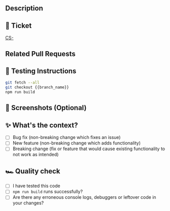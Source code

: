 ## Description


## 🎫 Ticket
[CS-](https://martipops.atlassian.net/browse/SD-)


## Related Pull Requests


## 🧪 Testing Instructions
```bash
git fetch --all
git checkout {{branch_name}}
npm run build
```

## 📸 Screenshots (Optional)


## ✨ What's the context?

- [ ] Bug fix (non-breaking change which fixes an issue)
- [ ] New feature (non-breaking change which adds functionality)
- [ ] Breaking change (fix or feature that would cause existing functionality to not work as intended)

## 🏎️ Quality check

- [ ] I have tested this code
- [ ] `npm run build` runs successfully?
- [ ] Are there any erroneous console logs, debuggers or leftover code in your changes?
